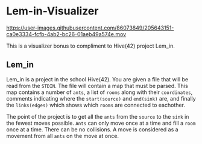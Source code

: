 # Lem-in-Visualizer

https://user-images.githubusercontent.com/86073849/205643151-ca0e3334-fcfb-4ab2-bc26-01aeb49a574e.mov

This is a visualizer bonus to compliment to Hive(42) project Lem_in.

## Lem_in

Lem_in is a project in the school Hive(42). You are given a file that will be read from the `STDIN`. The file will contain a map that must be parsed. This map contains a number of `ants`, a list of `rooms` along with their `coordinates`, comments indicating where the `start(source)` and `end(sink)` are, and finally the `links(edges)` which shows which `rooms` are connected to eachother.

The point of the project is to get all the `ants` from the `source` to the `sink` in the fewest moves possible. `Ants` can only move once at a time and fill a `room` once at a time. There can be no collisions. A move is considered as a movement from all `ants` on the move at once.
